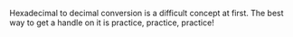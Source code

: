Hexadecimal to decimal conversion is a difficult concept at first. The best way to get a handle on it is practice, practice, practice!
